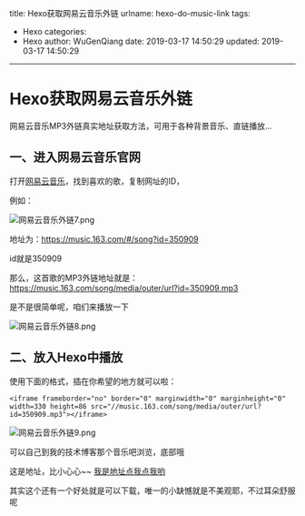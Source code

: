 title: Hexo获取网易云音乐外链
urlname: hexo-do-music-link
tags:
  - Hexo
categories:
  - Hexo
author: WuGenQiang
date: 2019-03-17 14:50:29
updated: 2019-03-17 14:50:29
---

# Hexo获取网易云音乐外链

网易云音乐MP3外链真实地址获取方法，可用于各种背景音乐、直链播放…

## 一、进入网易云音乐官网

打开[网易云音乐](https://music.163.com/)，找到喜欢的歌，复制网址的ID，

例如：

![网易云音乐外链7.png](https://i.loli.net/2019/03/17/5c8def694f412.png)

地址为：https://music.163.com/#/song?id=350909

id就是350909

那么，这首歌的MP3外链地址就是：https://music.163.com/song/media/outer/url?id=350909.mp3

是不是很简单呢，咱们来播放一下

![网易云音乐外链8.png](https://i.loli.net/2019/03/17/5c8defddbac24.png)

## 二、放入Hexo中播放

使用下面的格式，插在你希望的地方就可以啦：

```
<iframe frameborder="no" border="0" marginwidth="0" marginheight="0" width=330 height=86 src="//music.163.com/song/media/outer/url?id=350909.mp3"></iframe>
```
![网易云音乐外链9.png](https://i.loli.net/2019/03/17/5c8df101905c1.png)

可以自己到我的技术博客那个音乐吧浏览，底部哦

这是地址，比小心心~~ [我是地址点我点我哟](https://wugenqiang.github.io/laboratory/music/index.html)

其实这个还有一个好处就是可以下载，唯一的小缺憾就是不美观耶，不过耳朵舒服呢
